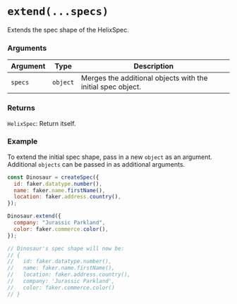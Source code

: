 # `extend(...specs)`

Extends the spec shape of the HelixSpec.

### Arguments

| Argument | Type     | Description                                                 |
| -------- | -------- | ----------------------------------------------------------- |
| `specs`  | `object` | Merges the additional objects with the initial spec object. |

### Returns

`HelixSpec`: Return itself.

### Example

To extend the initial spec shape, pass in a new `object` as an argument. Additional `objects` can be passed in as additional arguments.

```js
const Dinosaur = createSpec({
  id: faker.datatype.number(),
  name: faker.name.firstName(),
  location: faker.address.country(),
});

Dinosaur.extend({
  company: "Jurassic Parkland",
  color: faker.commerce.color(),
});

// Dinosaur's spec shape will now be:
// {
//   id: faker.datatype.number(),
//   name: faker.name.firstName(),
//   location: faker.address.country(),
//   company: 'Jurassic Parkland',
//   color: faker.commerce.color()
// }
```
